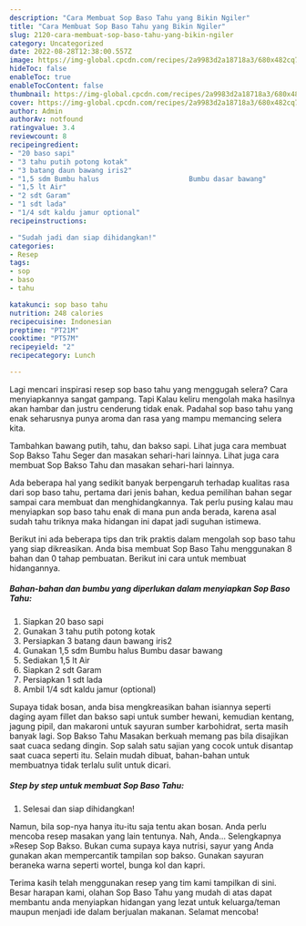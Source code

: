 ```yaml
---
description: "Cara Membuat Sop Baso Tahu yang Bikin Ngiler"
title: "Cara Membuat Sop Baso Tahu yang Bikin Ngiler"
slug: 2120-cara-membuat-sop-baso-tahu-yang-bikin-ngiler
category: Uncategorized
date: 2022-08-28T12:38:00.557Z
image: https://img-global.cpcdn.com/recipes/2a9983d2a18718a3/680x482cq70/sop-baso-tahu-foto-resep-utama.jpg
hideToc: false
enableToc: true
enableTocContent: false
thumbnail: https://img-global.cpcdn.com/recipes/2a9983d2a18718a3/680x482cq70/sop-baso-tahu-foto-resep-utama.jpg
cover: https://img-global.cpcdn.com/recipes/2a9983d2a18718a3/680x482cq70/sop-baso-tahu-foto-resep-utama.jpg
author: Admin
authorAv: notfound
ratingvalue: 3.4
reviewcount: 8
recipeingredient:
- "20 baso sapi"
- "3 tahu putih potong kotak"
- "3 batang daun bawang iris2"
- "1,5 sdm Bumbu halus                      Bumbu dasar bawang"
- "1,5 lt Air"
- "2 sdt Garam"
- "1 sdt lada"
- "1/4 sdt kaldu jamur optional"
recipeinstructions:

- "Sudah jadi dan siap dihidangkan!"
categories:
- Resep
tags:
- sop
- baso
- tahu

katakunci: sop baso tahu 
nutrition: 248 calories
recipecuisine: Indonesian
preptime: "PT21M"
cooktime: "PT57M"
recipeyield: "2"
recipecategory: Lunch

---
```



Lagi mencari inspirasi resep sop baso tahu yang menggugah selera? Cara menyiapkannya sangat gampang. Tapi Kalau keliru mengolah maka hasilnya akan hambar dan justru cenderung tidak enak. Padahal sop baso tahu yang enak seharusnya punya aroma dan rasa yang mampu memancing selera kita.


Tambahkan bawang putih, tahu, dan bakso sapi. Lihat juga cara membuat Sop Bakso Tahu Seger dan masakan sehari-hari lainnya. Lihat juga cara membuat Sop Bakso Tahu dan masakan sehari-hari lainnya.

Ada beberapa hal yang sedikit banyak berpengaruh terhadap kualitas rasa dari sop baso tahu, pertama dari jenis bahan, kedua pemilihan bahan segar sampai cara membuat dan menghidangkannya. Tak perlu pusing kalau mau menyiapkan sop baso tahu enak di mana pun anda berada, karena asal sudah tahu triknya maka hidangan ini dapat jadi suguhan istimewa.


Berikut ini ada beberapa tips dan trik praktis dalam mengolah sop baso tahu yang siap dikreasikan. Anda bisa membuat Sop Baso Tahu menggunakan 8 bahan dan 0 tahap pembuatan. Berikut ini cara untuk membuat hidangannya.

<!--inarticleads1-->

##### Bahan-bahan dan bumbu yang diperlukan dalam menyiapkan Sop Baso Tahu:

1. Siapkan 20 baso sapi
1. Gunakan 3 tahu putih potong kotak
1. Persiapkan 3 batang daun bawang iris2
1. Gunakan 1,5 sdm Bumbu halus                      Bumbu dasar bawang
1. Sediakan 1,5 lt Air
1. Siapkan 2 sdt Garam
1. Persiapkan 1 sdt lada
1. Ambil 1/4 sdt kaldu jamur (optional)


Supaya tidak bosan, anda bisa mengkreasikan bahan isiannya seperti daging ayam fillet dan bakso sapi untuk sumber hewani, kemudian kentang, jagung pipil, dan makaroni untuk sayuran sumber karbohidrat, serta masih banyak lagi. Sop Bakso Tahu Masakan berkuah memang pas bila disajikan saat cuaca sedang dingin. Sop salah satu sajian yang cocok untuk disantap saat cuaca seperti itu. Selain mudah dibuat, bahan-bahan untuk membuatnya tidak terlalu sulit untuk dicari. 

<!--inarticleads2-->

##### Step by step untuk membuat Sop Baso Tahu:


1. Selesai dan siap dihidangkan!

Namun, bila sop-nya hanya itu-itu saja tentu akan bosan. Anda perlu mencoba resep masakan yang lain tentunya. Nah, Anda… Selengkapnya »Resep Sop Bakso. Bukan cuma supaya kaya nutrisi, sayur yang Anda gunakan akan mempercantik tampilan sop bakso. Gunakan sayuran beraneka warna seperti wortel, bunga kol dan kapri. 

Terima kasih telah menggunakan resep yang tim kami tampilkan di sini. Besar harapan kami, olahan Sop Baso Tahu yang mudah di atas dapat membantu anda menyiapkan hidangan yang lezat untuk keluarga/teman maupun menjadi ide dalam berjualan makanan. Selamat mencoba!
